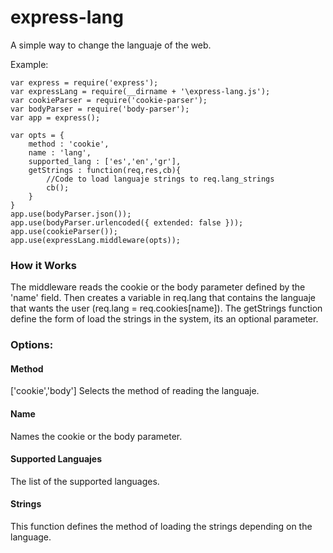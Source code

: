 # express-lang
A simple way to change the languaje of the web.

Example:

```
var express = require('express');
var expressLang = require(__dirname + '\express-lang.js');
var cookieParser = require('cookie-parser');
var bodyParser = require('body-parser');
var app = express();

var opts = {
	method : 'cookie',
	name : 'lang',
	supported_lang : ['es','en','gr'],
	getStrings : function(req,res,cb){
		//Code to load languaje strings to req.lang_strings
		cb();
	}
}
app.use(bodyParser.json());
app.use(bodyParser.urlencoded({ extended: false }));
app.use(cookieParser());
app.use(expressLang.middleware(opts));
```

### How it Works
The middleware reads the cookie or the body parameter defined by the 'name' field. Then creates a variable in req.lang that contains the languaje that wants the user (req.lang = req.cookies[name]).
The getStrings function define the form of load the strings in the system, its an optional parameter.

### Options:

#### Method
['cookie','body']
Selects the method of reading the languaje.

#### Name
Names the cookie or the body parameter.

#### Supported Languajes
The list of the supported languages.

#### Strings
This function defines the method of loading the strings depending on the language. 


